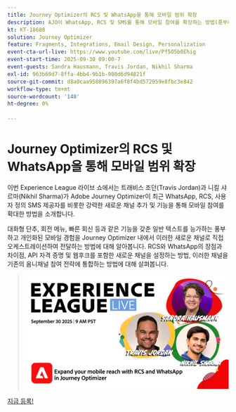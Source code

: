 ```yaml
---
title: Journey Optimizer의 RCS 및 WhatsApp을 통해 모바일 범위 확장
description: AJO이 WhatsApp, RCS 및 SMS를 통해 모바일 참여를 확장하는 방법(풍부하고 상호 작용적이며 개인화된 경험)을 살펴보십시오.
kt: KT-18688
solution: Journey Optimizer
feature: Fragments, Integrations, Email Design, Personalization
event-cta-url-live: https://www.youtube.com/live/Pf5O5b0Ehig
event-start-time: 2025-09-30 09:00-7
event-guests: Sandra Hausmann, Travis Jordan, Nikhil Sharma
exl-id: 963b69d7-8ffa-4bb4-9b1b-980d6d94821f
source-git-commit: d8a0caa950896397a6f8f4bd572959e8fbc3e842
workflow-type: tm+mt
source-wordcount: '148'
ht-degree: 0%

---
```


# Journey Optimizer의 RCS 및 WhatsApp을 통해 모바일 범위 확장

이번 Experience League 라이브 쇼에서는 트래비스 조던(Travis Jordan)과 니킬 샤르마(Nikhil Sharma)가 Adobe Journey Optimizer이 최근 WhatsApp, RCS, 사용자 정의 SMS 제공자를 비롯한 강력한 새로운 채널 추가 및 기능을 통해 모바일 참여를 확대한 방법을 소개합니다.

대화형 단추, 회전 메뉴, 빠른 회신 등과 같은 기능을 갖춘 일반 텍스트를 능가하는 풍부하고 개인화된 모바일 경험을 Journey Optimizer 내에서 이러한 새로운 채널로 직접 오케스트레이션하여 전달하는 방법에 대해 알아봅니다. RCS와 WhatsApp의 장점과 차이점, API 자격 증명 및 웹후크를 포함한 새로운 채널을 설정하는 방법, 이러한 채널을 기존의 옴니채널 참여 전략에 통합하는 방법에 대해 살펴봅니다.

> ![배너 표시](../assets/30Sept2025_WebBanner.png)

[지금 등록!](https://engage.adobe.com/ExpLeagueLive-250930.html)
